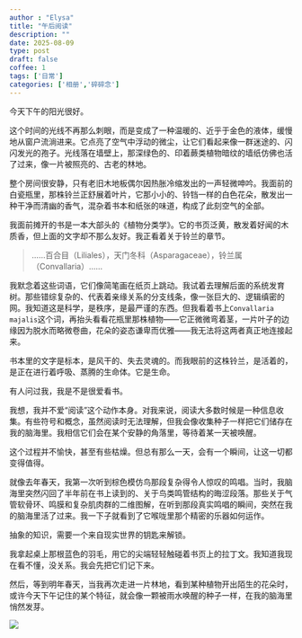 ```yaml
---
author : "Elysa"
title: "午后阅读"
description: ""
date: 2025-08-09
type: post
draft: false
coffee: 1
tags: ['日常']
categories: ['相册','碎碎念']
---
```


今天下午的阳光很好。

这个时间的光线不再那么刺眼，而是变成了一种温暖的、近乎于金色的液体，缓慢地从窗户流淌进来。它点亮了空气中浮动的微尘，让它们看起来像一群迷途的、闪闪发光的孢子。光线落在墙壁上，那深绿色的、印着蕨类植物暗纹的墙纸仿佛也活了过来，像一片被照亮的、古老的林地。

整个房间很安静，只有老旧木地板偶尔因热胀冷缩发出的一声轻微呻吟。我面前的白瓷瓶里，那株铃兰正舒展着叶片，它那小小的、铃铛一样的白色花朵，散发出一种干净而清幽的香气，混杂着书本和纸张的味道，构成了此刻空气的全部。

我面前摊开的书是一本大部头的《植物分类学》。它的书页泛黄，散发着好闻的木质香，但上面的文字却不那么友好。我正看着关于铃兰的章节。

> ……百合目（Liliales），天门冬科（Asparagaceae），铃兰属（Convallaria）……

我默念着这些词语，它们像简笔画在纸页上跳动。我试着去理解后面的系统发育树。那些错综复杂的、代表着亲缘关系的分支线条，像一张巨大的、逻辑缜密的网。我知道这是科学，是秩序，是最严谨的东西。但我看着书上`Convallaria majalis`这个词，再抬头看看花瓶里那株植物——它正微微弯着茎，一片叶子的边缘因为脱水而略微卷曲，花朵的姿态谦卑而优雅——我无法将这两者真正地连接起来。

书本里的文字是标本，是风干的、失去灵魂的。而我眼前的这株铃兰，是活着的，是正在进行着呼吸、蒸腾的生命体。它是生命。

有人问过我，我是不是很爱看书。

我想，我并不爱“阅读”这个动作本身。对我来说，阅读大多数时候是一种信息收集。有些符号和概念，虽然阅读时无法理解，但我会像收集种子一样把它们储存在我的脑海里。我相信它们会在某个安静的角落里，等待着某一天被唤醒。

这个过程并不愉快，甚至有些枯燥。但总有那么一天，会有一个瞬间，让这一切都变得值得。

就像去年春天，我第一次听到棕色模仿鸟那段复杂得令人惊叹的鸣唱。当时，我脑海里突然闪回了半年前在书上读到的、关于鸟类鸣管结构的晦涩段落。那些关于气管软骨环、鸣膜和复杂肌肉群的二维图解，在听到那段真实鸣唱的瞬间，突然在我的脑海里活了过来。我一下子就看到了它喉咙里那个精密的乐器如何运作。

抽象的知识，需要一个来自现实世界的钥匙来解锁。

我拿起桌上那根蓝色的羽毛，用它的尖端轻轻触碰着书页上的拉丁文。我知道我现在看不懂，没关系。我会先把它们记下来。

然后，等到明年春天，当我再次走进一片林地，看到某种植物开出陌生的花朵时，或许今天下午记住的某个特征，就会像一颗被雨水唤醒的种子一样，在我的脑海里悄然发芽。

![](https://s2.loli.net/2025/08/21/fxGavAdkeXlNh9V.jpg)